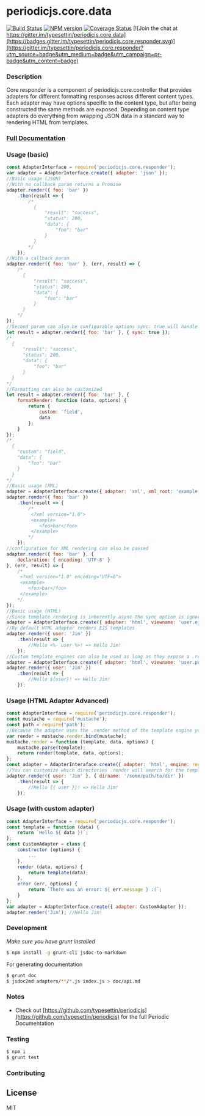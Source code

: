 # periodicjs.core.data
[![Build Status](https://travis-ci.org/typesettin/periodicjs.core.data.svg?branch=master)](https://travis-ci.org/typesettin/periodicjs.core.responder) [![NPM version](https://badge.fury.io/js/periodicjs.core.responder.svg)](http://badge.fury.io/js/periodicjs.core.responder) [![Coverage Status](https://coveralls.io/repos/github/typesettin/periodicjs.core.responder/badge.svg?branch=master)](https://coveralls.io/github/typesettin/periodicjs.core.responder?branch=master)  [![Join the chat at https://gitter.im/typesettin/periodicjs.core.data](https://badges.gitter.im/typesettin/periodicjs.core.responder.svg)](https://gitter.im/typesettin/periodicjs.core.responder?utm_source=badge&utm_medium=badge&utm_campaign=pr-badge&utm_content=badge)


### Description
Core responder is a component of periodicjs.core.controller that provides adapters for different formatting responses across different content types. Each adapter may have options specific to the content type, but after being constructed the same methods are exposed. Depending on content type adapters do everything from wrapping JSON data in a standard way to rendering HTML from templates.

### [Full Documentation](https://github.com/typesettin/periodicjs.core.responder/blob/master/doc/api.md)

### Usage (basic)
```javascript
const AdapterInterface = require('periodicjs.core.responder');
var adapter = AdapterInterface.create({ adapter: 'json' });
//Basic usage (JSON)
//With no callback param returns a Promise
adapter.render({ foo: 'bar' })
    .then(result => {
        /*
          {
              "result": "success",
              "status": 200,
              "data": {
                  "foo": "bar"
              }
          }
        */
    });
//With a callback param
adapter.render({ foo: 'bar' }, (err, result) => {
    /*
      {
          "result": "success",
          "status": 200,
          "data": {
              "foo": "bar"
          }
      }
    */
});
//Second param can also be configurable options sync: true will handle operation synchronously
let result = adapter.render({ foo: 'bar' }, { sync: true });
/*
  {
      "result": "success",
      "status": 200,
      "data": {
          "foo": "bar"
      }
  }
*/
//Formatting can also be customized
let result = adapter.render({ foo: 'bar' }, {
    formatRender: function (data, options) {
        return {
            custom: 'field',
            data
        };
    }
});
/*
  {
    "custom": "field",
    "data": {
        "foo": "bar"
    }
  }
*/
//Basic usage (XML)
adapter = AdapterInterface.create({ adapter: 'xml', xml_root: 'example' });
adapter.render({ foo: 'bar' })
    .then(result => {
        /*
         <?xml version="1.0">
         <example>
            <foo>bar</foo>
         </example>
        */
    });
//configuration for XML rendering can also be passed
adapter.render({ foo: 'bar' }, {
    declaration: { encoding: 'UTF-8' }
}, (err, result) => {
    /*
     <?xml version="1.0" encoding="UTF=8">
     <example>
        <foo>bar</foo>
     </example>
    */
});
//Basic usage (HTML)
//Since template rendering is inherently async the sync option is ignored
adapter = AdapterInterface.create({ adapter: 'html', viewname: 'user.ejs' });
//By default HTML adapter renders EJS templates
adapter.render({ user: 'Jim' })
    .then(result => {
        //Hello <%- user %>! => Hello Jim!
    });
//Custom template engines can also be used as long as they expose a .render method
adapter = AdapterInterface.create({ adapter: 'html', viewname: 'user.pug', engine: require('pug') });
adapter.render({ user: 'Jim' })
    .then(result => {
        //Hello ${user}! => Hello Jim!
    });
```
### Usage (HTML Adapter Advanced)
```javascript
const AdapterInterface = require('periodicjs.core.responder');
const mustache = require('mustache');
const path = require('path');
//Because the adapter uses the .render method of the template engine you can overwite this .render method to further customize behavior
var render = mustache.render.bind(mustache);
mustache.render = function (template, data, options) {
    mustache.parse(template);
    return render(template, data, options);
};
const adapter = AdapterInteraface.create({ adapter: 'html', engine: require('mustache'), viewname: 'user.mustache' });
//You can customize which directories .render will search for the template by passing .dirname. This also optimizes .render because custom directories are searched ahead of the theme/extension directories
adapter.render({ user: 'Jim' }, { dirname: '/some/path/to/dir' })
    .then(result => {
        //Hello {{ user }}! => Hello Jim!
    });

```
### Usage (with custom adapter)
```javascript
const AdapterInterface = require('periodicjs.core.responder');
const template = function (data) {
    return `Hello ${ data }!`;
};
const CustomAdapter = class {
    constructor (options) {
        ...
    },
    render (data, options) {
        return template(data);
    },
    error (err, options) {
        return `There was an error: ${ err.message } :(`;
    }
};
var adapter = AdapterInterface.create({ adapter: CustomAdapter });
adapter.render('Jim'); //Hello Jim!
```

### Development
*Make sure you have grunt installed*
```sh
$ npm install -g grunt-cli jsdoc-to-markdown
```

For generating documentation
```sh
$ grunt doc
$ jsdoc2md adapters/**/*.js index.js > doc/api.md
```
### Notes
* Check out [https://github.com/typesettin/periodicjs](https://github.com/typesettin/periodicjs) for the full Periodic Documentation

### Testing
```sh
$ npm i
$ grunt test
```
### Contributing
License
----

MIT

